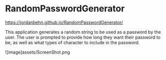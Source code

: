 # RandomPasswordGenerator
https://jordanbehn.github.io/RandomPasswordGenerator/

This application generates a random string to be used as a password by the user. The user is prompted to provide how long they want their password to be, as well as what types of character to include in the password.

![image]assets/ScreenShot.png

